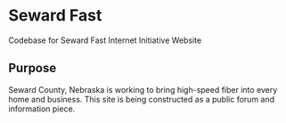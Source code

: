 # Seward Fast
Codebase for Seward Fast Internet Initiative Website

## Purpose
Seward County, Nebraska is working to bring high-speed fiber into every home and business. This site is being constructed as a public forum and information piece.
